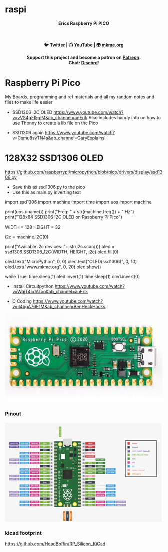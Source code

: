 # raspi

<p align="center">
<b>Erics Raspberry Pi PICO<br>
<br><br>
<br>🐦 <a href="https://twitter.com/mkmeorg">Twitter</a>
| 📺 <a href="https://www.youtube.com/mkmeorg">YouTube</a>
| 🌍 <a href="http://www.mkme.org">mkme.org</a><br>
<br>
Support this project and become a patron on <a href="https://www.patreon.com/EricWilliam">Patreon</a>.<br>
Chat: <a href="https://discord.gg/j9S4Fgv">Discord</a></b>!
</p>

# Raspberry Pi Pico
My Boards, programming and ref materials and all my random notes and files to make life easier

- SSD1306 I2C OLED https://www.youtube.com/watch?v=vVS4gFI5gjM&ab_channel=anErik  Also includes handy info on how to use Thonny to create a lib file on the Pico

- SSD1306 again https://www.youtube.com/watch?v=Csmu8svTN4s&ab_channel=GaryExplains


#  128X32 SSD1306 OLED

https://github.com/raspberrypi/micropython/blob/pico/drivers/display/ssd1306.py  
 
-  Save this as ssd1306.py   to the pico
-  Use this as main.py inverting text 

import ssd1306
import machine
import time
import uos
import machine

print(uos.uname())
print("Freq: "  + str(machine.freq()) + " Hz")
print("128x64 SSD1306 I2C OLED on Raspberry Pi Pico")

WIDTH = 128
HEIGHT = 32

i2c = machine.I2C(0)

print("Available i2c devices: "+ str(i2c.scan()))
oled = ssd1306.SSD1306_I2C(WIDTH, HEIGHT, i2c)
oled.fill(0)

oled.text("MicroPython", 0, 0)
oled.text("OLED(ssd1306)", 0, 10)
oled.text("www.mkme.org", 0, 20)
oled.show()

while True:
    time.sleep(1)
    oled.invert(1)
    time.sleep(1)
    oled.invert(0)


 
 





- Install Circuitpython https://www.youtube.com/watch?v=WqjT4cdATxo&ab_channel=anErik

-  C Coding https://www.youtube.com/watch?v=il4bgA76E1M&ab_channel=BenHeckHacks

<img src="https://github.com/MKme/raspberrypi/blob/main/Pico/Reference%20Materials/board.jpg" width="700"/>

### Pinout

<img src="https://github.com/MKme/raspberrypi/blob/main/Pico/Reference%20Materials/pinout.PNG" width="700"/>


### kicad footprint

https://github.com/HeadBoffin/RP_Silicon_KiCad